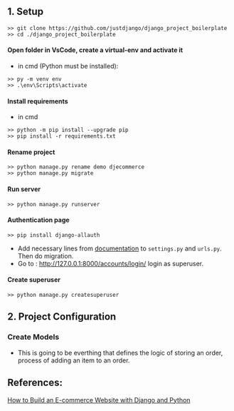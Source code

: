 ## 1. Setup

```
>> git clone https://github.com/justdjango/django_project_boilerplate
>> cd ./django_project_boilerplate
```

#### Open folder in VsCode, create a virtual-env and activate it

- in cmd (Python must be installed):
```
>> py -m venv env
>> .\env\Scripts\activate
```

#### Install requirements

- in cmd
```
>> python -m pip install --upgrade pip
>> pip install -r requirements.txt
```

#### Rename project
```
>> python manage.py rename demo djecommerce
>> python manage.py migrate
```

#### Run server
```
>> python manage.py runserver
```

#### Authentication page

```
>> pip install django-allauth
```

- Add necessary lines from [documentation](https://django-allauth.readthedocs.io/en/latest/installation.html) to ``settings.py`` and ``urls.py``. Then do migration.
- Go to : http://127.0.0.1:8000/accounts/login/ login as superuser.

#### Create superuser

```
>> python manage.py createsuperuser
```

## 2. Project Configuration

### Create Models

- This is going to be everthing that defines the logic of storing an order, process of adding an item to an order.

## References:

[How to Build an E-commerce Website with Django and Python](https://youtu.be/YZvRrldjf1Y)
